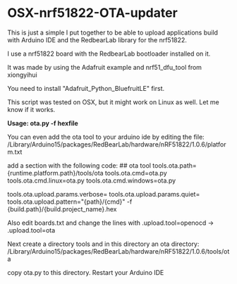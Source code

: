 # OSX-nrf51822-OTA-updater
This is just a simple I put together to be able to upload applications build with Arduino IDE and the RedbearLab library for the nrf51822.

I use a nrf51822 board with the RedbearLab bootloader installed on it.

It was made by using the Adafruit example and nrf51_dfu_tool from xiongyihui

You need to install "Adafruit_Python_BluefruitLE" first.

This script was tested on OSX, but it might work on Linux as well. Let me know if it works.

**Usage: ota.py -f hexfile**

You can even add the ota tool to your arduino ide by editing the file:
/Library/Arduino15/packages/RedBearLab/hardware/nRF51822/1.0.6/platform.txt

add a section with the following code:
\#\# ota tool
tools.ota.path={runtime.platform.path}/tools/ota
tools.ota.cmd=ota.py
tools.ota.cmd.linux=ota.py
tools.ota.cmd.windows=ota.py

tools.ota.upload.params.verbose=
tools.ota.upload.params.quiet=
tools.ota.upload.pattern="{path}/{cmd}" -f {build.path}/{build.project_name}.hex

Also edit boards.txt and change the lines with .upload.tool=openocd -> .upload.tool=ota

Next create a directory tools and in this directory an ota directory:
/Library/Arduino15/packages/RedBearLab/hardware/nRF51822/1.0.6/tools/ota

copy ota.py to this directory. Restart your Arduino IDE